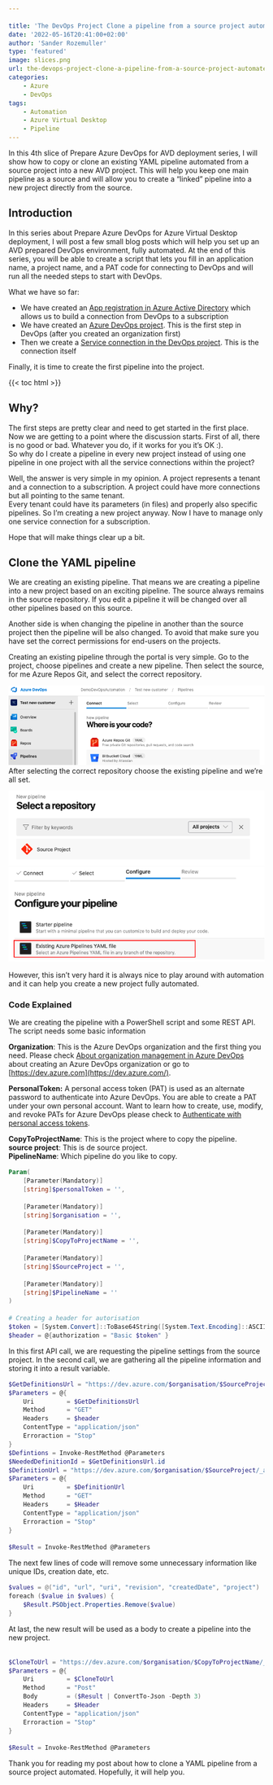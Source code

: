 ```yaml
---

title: 'The DevOps Project Clone a pipeline from a source project automated'
date: '2022-05-16T20:41:00+02:00'
author: 'Sander Rozemuller'
type: 'featured'
image: slices.png
url: the-devops-project-clone-a-pipeline-from-a-source-project-automated
categories:
    - Azure
    - DevOps
tags:
    - Automation
    - Azure Virtual Desktop
    - Pipeline
---
```


In this 4th slice of Prepare Azure DevOps for AVD deployment series, I will show how to copy or clone an existing YAML pipeline automated from a source project into a new AVD project. This will help you keep one main pipeline as a source and will allow you to create a “linked” pipeline into a new project directly from the source.

## Introduction

In this series about Prepare Azure DevOps for Azure Virtual Desktop deployment, I will post a few small blog posts which will help you set up an AVD prepared DevOps environment, fully automated. At the end of this series, you will be able to create a script that lets you fill in an application name, a project name, and a PAT code for connecting to DevOps and will run all the needed steps to start with DevOps.

What we have so far:

- We have created an [App registration in Azure Active Directory](https://www.rozemuller.com/prepare-azure-devops-for-windows-virtual-desktop-deployment-app-registration/) which allows us to build a connection from DevOps to a subscription
- We have created an [Azure DevOps project](https://www.rozemuller.com/prepare-azure-devops-for-windows-virtual-desktop-deployment-create-devops-project/). This is the first step in DevOps (after you created an organization first)
- Then we create a [Service connection in the DevOps project](https://www.rozemuller.com/prepare-azure-devops-for-wvd-deployment-create-a-service-connection/). This is the connection itself

Finally, it is time to create the first pipeline into the project.

{{< toc html >}}

## Why?

The first steps are pretty clear and need to get started in the first place. Now we are getting to a point where the discussion starts. First of all, there is no good or bad. Whatever you do, if it works for you it’s OK :).   
So why do I create a pipeline in every new project instead of using one pipeline in one project with all the service connections within the project?

Well, the answer is very simple in my opinion. A project represents a tenant and a connection to a subscription. A project could have more connections but all pointing to the same tenant.   
Every tenant could have its parameters (in files) and properly also specific pipelines. So I’m creating a new project anyway. Now I have to manage only one service connection for a subscription.

Hope that will make things clear up a bit.

## Clone the YAML pipeline

We are creating an existing pipeline. That means we are creating a pipeline into a new project based on an exciting pipeline. The source always remains in the source repository. If you edit a pipeline it will be changed over all other pipelines based on this source.

Another side is when changing the pipeline in another than the source project then the pipeline will be also changed. To avoid that make sure you have set the correct permissions for end-users on the projects.

Creating an existing pipeline through the portal is very simple. Go to the project, choose pipelines and create a new pipeline. Then select the source, for me Azure Repos Git, and select the correct repository.

![new-pipeline](new-pipeline.png)
After selecting the correct repository choose the existing pipeline and we’re all set.

![select-repo](select-repo.png)
![existing-pipeline](existing-pipeline.png)

However, this isn’t very hard it is always nice to play around with automation and it can help you create a new project fully automated.

### Code Explained

We are creating the pipeline with a PowerShell script and some REST API. The script needs some basic information

**Organization**: This is the Azure DevOps organization and the first thing you need. Please check [About organization management in Azure DevOps](https://docs.microsoft.com/en-us/azure/devops/organizations/accounts/organization-management?view=azure-devops) about creating an Azure DevOps organization or go to [https://dev.azure.com](https://dev.azure.com/).

**PersonalToken:** A personal access token (PAT) is used as an alternate password to authenticate into Azure DevOps. You are able to create a PAT under your own personal account. Want to learn how to create, use, modify, and revoke PATs for Azure DevOps please check to [Authenticate with personal access tokens](https://docs.microsoft.com/en-us/azure/devops/organizations/accounts/use-personal-access-tokens-to-authenticate?view=azure-devops&tabs=preview-page).

**CopyToProjectName**: This is the project where to copy the pipeline.  
**source project**: This is de source project.  
**PipelineName**: Which pipeline do you like to copy.

```powershell
Param(
    [Parameter(Mandatory)]
    [string]$personalToken = '',
    
    [Parameter(Mandatory)]
    [string]$organisation = '',
    
    [Parameter(Mandatory)]
    [string]$CopyToProjectName = '',
  
    [Parameter(Mandatory)]
    [string]$SourceProject = '',

    [Parameter(Mandatory)]
    [string]$PipelineName = ''
)

# Creating a header for autorisation
$token = [System.Convert]::ToBase64String([System.Text.Encoding]::ASCII.GetBytes(":$($personalToken)"))
$header = @{authorization = "Basic $token" }
```

In this first API call, we are requesting the pipeline settings from the source project. In the second call, we are gathering all the pipeline information and storing it into a result variable.

```powershell
$GetDefinitionsUrl = "https://dev.azure.com/$organisation/$SourceProject/_apis/build/definitions?name={$PipelineName}api-version=5.0"
$Parameters = @{
    Uri         = $GetDefinitionsUrl
    Method      = "GET"
    Headers     = $header
    ContentType = "application/json"
    Erroraction = "Stop"
}
$Defintions = Invoke-RestMethod @Parameters
$NeededDefinitionId = $GetDefinitionsUrl.id
$DefinitionUrl = "https://dev.azure.com/$organisation/$SourceProject/_apis/build/definitions/$NeededDefinitionId`?api-version=4.1"
$Parameters = @{
    Uri         = $DefinitionUrl
    Method      = "GET"
    Headers     = $Header
    ContentType = "application/json"
    Erroraction = "Stop"
}

$Result = Invoke-RestMethod @Parameters
```

The next few lines of code will remove some unnecessary information like unique IDs, creation date, etc.

```powershell
$values = @("id", "url", "uri", "revision", "createdDate", "project")
foreach ($value in $values) {
    $Result.PSObject.Properties.Remove($value)
}
```

At last, the new result will be used as a body to create a pipeline into the new project.

```powershell

$CloneToUrl = "https://dev.azure.com/$organisation/$CopyToProjectName/_apis/build/definitions?api-version=4.1"
$Parameters = @{
    Uri         = $CloneToUrl
    Method      = "Post"
    Body        = ($Result | ConvertTo-Json -Depth 3)
    Headers     = $Header
    ContentType = "application/json"
    Erroraction = "Stop"
}

$Result = Invoke-RestMethod @Parameters
```

Thank you for reading my post about how to clone a YAML pipeline from a source project automated. Hopefully, it will help you.